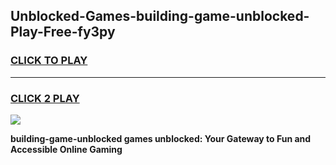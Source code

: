 
## Unblocked-Games-building-game-unblocked-Play-Free-fy3py
<h3>
<a href="https://premium76.site?title=building-game-unblocked&ref=09A">CLICK TO PLAY</a></h3>
<hr>

<h3>
<a href="https://premium76.site?title=building-game-unblocked&ref=09A">CLICK 2 PLAY</a>
  
</h3>

<a href="https://premium76.site?title=building-game-unblocked&ref=09A"><img src="https://clearcache.store/games.png"></a>


**building-game-unblocked games unblocked: Your Gateway to Fun and Accessible Online Gaming**
